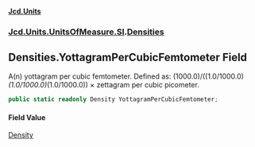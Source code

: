 #### [Jcd.Units](index.md 'index')
### [Jcd.Units.UnitsOfMeasure.SI](Jcd.Units.UnitsOfMeasure.SI.md 'Jcd.Units.UnitsOfMeasure.SI').[Densities](Densities.md 'Jcd.Units.UnitsOfMeasure.SI.Densities')

## Densities.YottagramPerCubicFemtometer Field

A(n) yottagram per cubic femtometer. Defined as: (1000.0)/((1.0/1000.0)*(1.0/1000.0)*(1.0/1000.0)) × zettagram per cubic picometer.

```csharp
public static readonly Density YottagramPerCubicFemtometer;
```

#### Field Value
[Density](Density.md 'Jcd.Units.UnitTypes.Density')